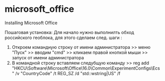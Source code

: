 # microsoft_office
Installing Microsoft Office

Пошаговая установка:
Для начало нужно выполнилть обход российского геоблока, для этого сделаем след. шаги :
1) Откроем командную строку от имени администратора >> меню "Пуск" >> вводим "cmd" >> кликаем правой кнопкой мыши >> запуск от имени администратора
2) В командной строку вставляем следубщую команду >> reg add "HKCU\Software\Microsoft\Office\16.0\Common\ExperimentConfigs\Ecs" /v "CountryCode" /t REG_SZ /d "std::wstring|US" /f


